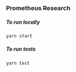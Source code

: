 ### Prometheus Research

##### To run locally
```bash
yarn start
```

##### To run tests
```bash
yarn test
```